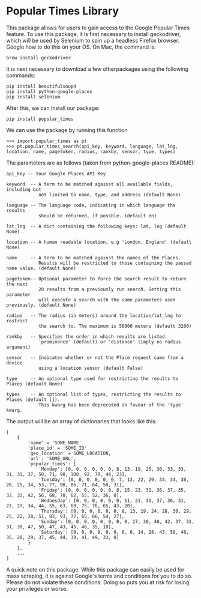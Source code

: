 # Popular Times Library

This package allows for users to gain access to the Google Popular Times feature. To use this package, it is first necessary to install geckodriver, which will be used by Selenium to spin up a headless Firefox browser. Google how to do this on your OS. On Mac, the command is: 
```
brew install geckodriver
```

It is next necessary to download a few otherpackages using the following commands: 

```
pip install beautifulsoup4
pip install python-google-places
pip install selenium
```

After this, we can install our package: 
```
pip install popular_times
```

We can use the package by running this function
```
>>> import popular_times as pt
>>> pt.popular_times_search(api_key, keyword, language, lat_lng, location, name, pagetoken, radius, rankby, sensor, type, types)
```

The parameters are as follows (taken from python-google-places README): 
```
api_key -- Your Google Places API Key 

keyword  -- A term to be matched against all available fields, including but
            not limited to name, type, and address (default None)

language -- The language code, indicating in which language the results
            should be returned, if possble. (default en)

lat_lng  -- A dict containing the following keys: lat, lng (default None)

location -- A human readable location, e.g 'London, England' (default None)

name     -- A term to be matched against the names of the Places.
            Results will be restricted to those containing the passed name value. (default None)

pagetoken-- Optional parameter to force the search result to return the next
            20 results from a previously run search. Setting this parameter
            will execute a search with the same parameters used previously. (default None)

radius   -- The radius (in meters) around the location/lat_lng to restrict
            the search to. The maximum is 50000 meters (default 3200)

rankby   -- Specifies the order in which results are listed:
            'prominence' (default) or 'distance' (imply no radius argument)

sensor   -- Indicates whether or not the Place request came from a device
            using a location sensor (default False)

type     -- An optional type used for restricting the results to Places (default None)

types    -- An optional list of types, restricting the results to Places (default []).
            This kwarg has been deprecated in favour of the 'type' kwarg.
```
The output will be an array of dictionaries that looks like this: 
```
[
    {
        'name' = 'SOME_NAME'
        'place_id' = 'SOME_ID'
        'geo_location' = SOME_LOCATION, 
        'url': 'SOME_URL', 
        'popular_times': {
            'Monday': [0, 0, 0, 0, 0, 0, 8, 13, 19, 25, 30, 33, 33, 31, 31, 37, 50, 71, 90, 100, 92, 70, 44, 23], 
            'Tuesday': [0, 0, 0, 0, 0, 0, 7, 13, 22, 29, 34, 34, 30, 26, 25, 34, 53, 77, 90, 86, 71, 64, 58, 31], 
            'Friday': [0, 0, 0, 0, 0, 0, 8, 15, 23, 31, 36, 37, 35, 32, 33, 42, 56, 68, 70, 62, 55, 52, 36, 0], 
            'Wednesday': [0, 0, 0, 0, 0, 0, 11, 21, 31, 37, 36, 31, 27, 27, 34, 44, 55, 63, 69, 75, 76, 65, 43, 20], 
            'Thursday': [0, 0, 0, 0, 0, 0, 8, 13, 19, 24, 28, 30, 29, 25, 22, 28, 51, 83, 93, 77, 65, 66, 54, 27], 
            'Sunday': [0, 0, 0, 0, 0, 0, 0, 0, 17, 30, 40, 42, 37, 31, 31, 38, 47, 50, 47, 43, 45, 46, 35, 18], 
            'Saturday': [0, 0, 0, 0, 0, 0, 0, 0, 14, 28, 43, 50, 46, 35, 28, 29, 37, 45, 44, 38, 41, 49, 33, 0]
        }
    }, 
    ...
]
```
A quick note on this package: While this package can easily be used for mass scraping, it is against Google's terms and conditions for you to do so. Please do not violate these conditions. Doing so puts you at risk for losing your privileges or worse. 